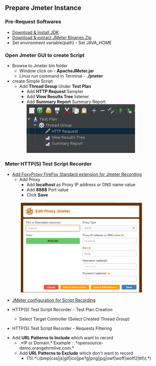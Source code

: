 ## Prepare Jmeter Instance

### Pre-Request Softwares
* [Download & Install JDK](https://www.oracle.com/java/technologies/javase/jdk11-archive-downloads.html)
* [Download & extract JMeter Binaries Zip](https://jmeter.apache.org/download_jmeter.cgi)
* Set environment variable(path) -  Set JAVA_HOME

### Open Jmeter GUI to create Script
* Browse to Jmeter bin folder
  - Window click on - **ApacheJMeter.jar**
  - Linux run command in Terminal - **./jmeter**
* create Simple Script
  - Add **Thread Group** Under **Test Plan**
    - Add **HTTP Request** Sampler
    - Add **View Results Tree** listener
    - Add **Summary Report** Summary Report
![img.png](images/simpleScript.png)   

### Meter HTTP(S) Test Script Recorder
* [Add FoxyProxy FireFox Standard extension for Jmeter Recording](https://addons.mozilla.org/en-US/firefox/addon/foxyproxy-standard/)
  - Add Proxy
    - Add **localhost** as Proxy IP address or DNS name value
    - Add **8888** Port value
    - Click **Save**
 <p align="center">   
<img width="400" height="300" src="images/FoxyProxy.png">
</p>

* [JMeter configuration for Script Recording ](https://jmeter.apache.org/usermanual/jmeter_proxy_step_by_step.html)
* HTTP(S) Test Script Recorder - Test Plan Creation
    -  Select Target Controller (Select Created Thread Group)

* HTTP(S) Test Script Recorder - Requests Filtering
- Add **URL Patterns to Include** which want to record   
    - .\*IP or Domain.\* Example : .\*opensource-demo.orangehrmlive.com.\*
  - Add **URL Patterns to Exclude** which don't want to record
    - (?i).\*\\.(bmp|css|js|gif|ico|jpe?g|png|jpg|swf|woff|woff2|ttf)(.\*)